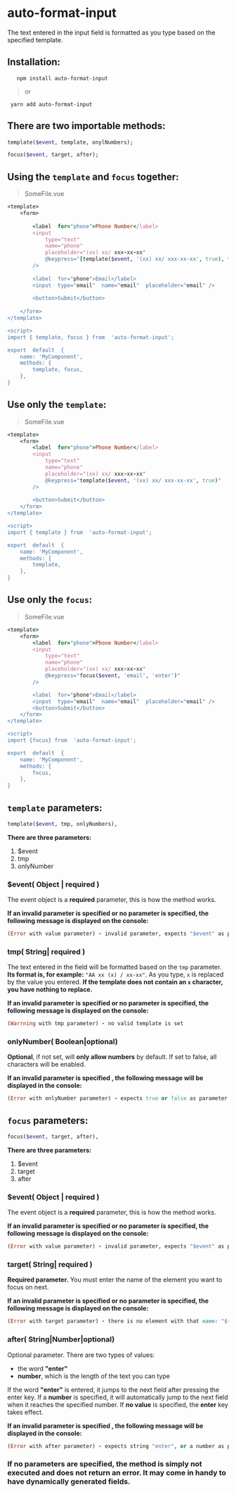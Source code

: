
# auto-format-input

The text entered in the input field is formatted as you type based on the specified template.
## Installation:

       npm install auto-format-input

>    or

  

     yarn add auto-format-input
    
## There are two importable methods:
```ruby
template($event, template, onylNumbers);
```
```ruby
focus($event, target, after);
```

## Using the `template` and `focus` together:
> SomeFile.vue
```ruby
<template>
	<form>
	
		<label  for="phone">Phone Number</label>
		<input
			type="text"
			name="phone"
			placeholder="(xx) xx/ xxx-xx-xx"
			@keypress="[template($event, '(xx) xx/ xxx-xx-xx', true), focus($event, 'email', 18)]"
		/>
		
		<label  for="phone">Email</label>
		<input  type="email"  name="email"  placeholder="email" />
		
		<button>Submit</button>
		
	</form>
</template>

<script>
import { template, focus } from  'auto-format-input';

export  default  {
	name: 'MyComponent',
	methods: {
		template, focus,
	},
}
```
## Use only the `template`:
> SomeFile.vue
```ruby
<template>
	<form>
		<label  for="phone">Phone Number</label>
		<input
			type="text"
			name="phone"
			placeholder="(xx) xx/ xxx-xx-xx"
			@keypress="template($event, '(xx) xx/ xxx-xx-xx', true)" 
		/>
		
		<button>Submit</button>
	</form>
</template>

<script>
import { template } from  'auto-format-input';

export  default  {
	name: 'MyComponent',
	methods: {
		template,
	},
}
```
## Use only the `focus`:
> SomeFile.vue
```ruby
<template>
	<form>
		<label  for="phone">Phone Number</label>
		<input
			type="text"
			name="phone"
			placeholder="(xx) xx/ xxx-xx-xx"
			@keypress="focus($event, 'email', 'enter')" 
		/>

		<label  for="phone">Email</label>
		<input  type="email"  name="email"  placeholder="email" />
		<button>Submit</button>
	</form>
</template>

<script>
import {focus} from  'auto-format-input';

export  default  {
	name: 'MyComponent',
	methods: {
		focus,
	},
}
```
## `template` parameters:

```ruby
template($event, tmp, onlyNumbers),
```
**There are three parameters:**

1. $event
2. tmp
3. onlyNumber

### $event( Object | required )
The event object is a **required** parameter, this is how the method works. 

**If an invalid parameter is specified or no parameter is specified, the following message is displayed on the console:**
```ruby
(Error with value parameter) - invalid parameter, expects "$event" as parameter
```
### tmp​​( String| required )
The text entered in the field will be formatted based on the `tmp` parameter.
**Its format is, for example:** `"AA xx (x) / xx-xx"`.
As you type, `x` is replaced by the value you entered.
**If the template does not contain an `x` character, you have nothing to replace.**

**If an invalid parameter is specified or no parameter is specified, the following message is displayed on the console:**
```ruby
(Warrning with tmp parameter) - no valid template is set
```
### onlyNumber​​( Boolean|optional)
**Optional**, if not set, will **only allow numbers** by default.
If set to false, all characters will be enabled.

**If an invalid parameter is specified , the following message will be displayed in the console:**
```ruby
(Error with onlyNumber parameter) - expects true or false as parameter
```

## `focus` parameters:
```ruby
focus($event, target, after),
```
**There are three parameters:**

1. $event
2. target
3. after

### $event( Object | required )
The event object is a **required** parameter, this is how the method works. 

**If an invalid parameter is specified or no parameter is specified, the following message is displayed on the console:**
```ruby
(Error with value parameter) - invalid parameter, expects "$event" as parameter
```
### target​​( String| required )
**Required parameter.** You must enter the name of the element you want to focus on next.

**If an invalid parameter is specified or no parameter is specified, the following message is displayed on the console:**
```ruby
(Error with target parameter) - there is no element with that name: "${target}"
```
### after​​( String|Number|optional)
Optional parameter. 
There are two types of values: 
 - the word **"enter"**  
 -  **number**, which is the length of the text
   you can type

If the word **"enter"** is entered, it jumps to the next field after pressing the enter key.
If a **number** is specified, it will automatically jump to the next field when it reaches the specified number.
If **no value** is specified, the **enter** key takes effect.

**If an invalid parameter is specified , the following message will be displayed in the console:**
```ruby
(Error with after parameter) - expects string "enter", or a number as parameter
```
### If no parameters are specified, the method is simply not executed and does not return an error. It may come in handy to have dynamically generated fields.
